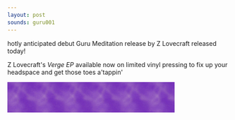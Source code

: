 ```yaml
---
layout: post
sounds: guru001
---
```


hotly anticipated debut Guru Meditation release by Z Lovecraft released today!

Z Lovecraft's *Verge EP* available now on limited vinyl pressing to fix up your headspace and get those toes a'tappin'

<img src="/assets/img/get_it_now.gif" class="blogimg" />
